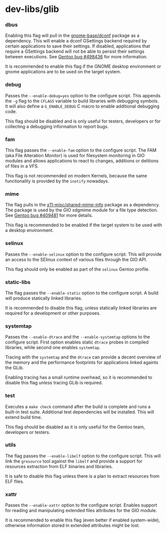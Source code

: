 # dev-libs/glib

### dbus
Enabling this flag will pull in the [gnome-base/dconf](../gnome-base/dconf.md) package as a dependency. This will enable a dconf GSettings backend required by certain applications to save their settings. If disabled, applications that require a GSettings backend will not be able to persist their settings between executions. See [Gentoo bug #498436](https://bugs.gentoo.org/498436) for more information.

It is recommended to enable this flag if the GNOME desktop environment or gnome applications are to be used on the target system.

### debug
Passes the `--enable-debug=yes` option to the configure script. This appends the `-g` flag to the `CFLAGS` variable to build libraries with debugging symbols. It will also define a `G_ENABLE_DEBUG` C macro to enable additional debugging code.

This flag should be disabled and is only useful for testers, developers or for collecting a debugging information to report bugs.

### fam
This flag passes the `--enable-fam` option to the configure script. The FAM (aka File Alteration Monitor) is used for filesystem monitoring in GIO modules and allows applications to react to changes, additions or delitions of files in a VFS.

This flag is not recommended on modern Kernels, because the same functionality is provided by the `inotify` nowadays.

### mime
The flag pulls in the [x11-misc/shared-mime-info](../x11-misc/shared-mime-info.md) package as a dependency. The package is used by the GIO xdgmime module for a file type detection. See [Gentoo bug #409481](https://bugs.gentoo.org/409481) for more details.

This flag is recommended to be enabled if the target system to be used with a desktop environment.

### selinux
Passes the `--enable-selinux` option to the configure script. This will provide an access to the SElinux context of various files through the GIO API.

This flag should only be enabled as part of the `selinux` Gentoo profile.

### static-libs
The flag passes the `--enable-static` option to the configure script. A build will produce statically linked libraries.

It is recommended to disable this flag, unless statically linked libraries are required for a development or other purposes.

### systemtap
Passes the `--enable-dtrace` and the `--enable-systemtap` options to the configure script. First option enables static `dtrace` probes in compiled libraries, while second one enables `systemtap`.

Tracing with the `systemtap` and the `dtrace` can provide a decent overview of the memory and the performance footprints for applications linked againts the GLib.

Enabling tracing has a small runtime overhead, so it is recommended to disable this flag unless tracing GLib is required.

### test
Executes a `make check` command after the build is complete and runs a built-in test suite. Additional test dependencies will be installed. This will extend build time.

This flag should be disabled as it is only useful for the Gentoo team, developers or testers.

### utils
The flag passes the `--enable-libelf` option to the configure script. This will link the `gresource` tool against the `libelf` and provide a support for resources extraction from ELF binaries and libraries.

It is safe to disable this flag unless there is a plan to extract resources from ELF files.

### xattr
Passes the `--enable-xattr` option to the configure script. Enables support for reading and manipulating extended files attributes for the GIO module.

It is recommended to enable this flag (even better if enabled system-wide), otherwise information stored in extended attributes might be lost.
